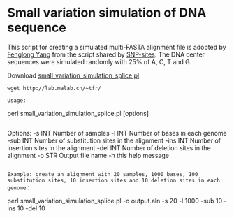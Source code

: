 # Small variation simulation of DNA sequence

This script for creating a simulated multi-FASTA alignment file is adopted by [Fenglong Yang](http://lab.malab.cn/~yangfl/) from the script shared by [SNP-sites](https://github.com/sanger-pathogens/snp-sites). The DNA center sequences were simulated randomly with 25% of A, C, T and G. 

Download <a href="http://lab.malab.cn/~tfr/" download="small_variation_simulation_splice.pl">small_variation_simulation_splice.pl</a> 
```
wget http://lab.malab.cn/~tfr/

Usage:

```
perl small_variation_simulation_splice.pl [options]
```

```
Options: 
         -s INT      Number of samples
         -l INT      Number of bases in each genome
	 -sub INT    Number of substitution sites in the alignment
	 -ins INT    Number of insertion sites in the alignment
	 -del INT    Number of deletion sites in the alignment
         -o STR      Output file name
         -h          this help message

```

Example: create an alignment with 20 samples, 1000 bases, 100 substitution sites, 10 insertion sites and 10 deletion sites in each genome：

```
perl small_variation_simulation_splice.pl -o output.aln -s 20 -l 1000 -sub 10 - ins 10 -del 10
```



